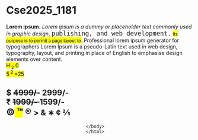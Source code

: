 # Cse2025_1181
<!DOCTYPE html>

<html>
<head>
  <meta http-equiv="CONTENT-TYPE" content="text/html; charset=UTF-8">
    <title> Formatting elements and special 
      </title>
      </head>
      <body>
        <p> 
            <b> Lorem ipsum.</b> <i>Lorem ipsum is a dummy or placeholder text commonly used in graphic design</i>, <tt> <big>publishing, and web development.</big></tt> <mark><small> Its purpose is to permit a page layout to </small> </mark>.Professional lorem ipsum generator for typographers
            Lorem Ipsum is a pseudo-Latin text used in web design, typography, layout, and printing in place of English to emphasise design elements over content.
                <br> <mark>  H<sub> 2</sub> 0 <br> 
                    5<sup> 2 </sup>=25</mark>
                        </b>
                          </p>
                          <h2> 
                            &dollar; <strike> 4999/-</strike> 2999/-<br>
                              &#8377; <del> 1999/- </del> 1599/- <br>
                                <big> &copy;<mark> &trade;</mark> &reg; </big>
                                  &gt; &amp; &lowast; &cent; &frac25; 
                                  </h2>




                                  </body>
                                  </html>
                                  